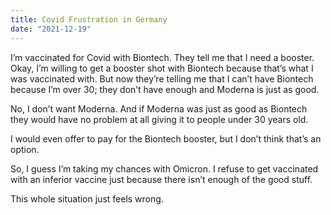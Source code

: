 ```yaml
---
title: Covid Frustration in Germany
date: "2021-12-19"
---
```


I’m vaccinated for Covid with Biontech. They tell me that I need a booster. Okay, I’m willing to get a booster shot with Biontech because that’s what I was vaccinated with. But now they’re telling me that I can’t have Biontech because I’m over 30; they don’t have enough and Moderna is just as good. 

No, I don’t want Moderna. And if Moderna was just as good as Biontech they would have no problem at all giving it to people under 30 years old. 

I would even offer to pay for the Biontech booster, but I don’t think that’s an option. 

So, I guess I’m taking my chances with Omicron. I refuse to get vaccinated with an inferior vaccine just because there isn’t enough of the good stuff. 

This whole situation just feels wrong. 
